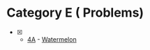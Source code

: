 # Category E ( Problems)

- [x] - [4A](https://codeforces.com/problemset/problem/4/A) - [Watermelon]()
